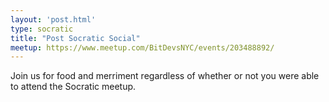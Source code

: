 ```yaml
---
layout: 'post.html'
type: socratic
title: "Post Socratic Social"
meetup: https://www.meetup.com/BitDevsNYC/events/203488892/
---
```


Join us for food and merriment regardless of whether or not you were able to attend the Socratic meetup.
